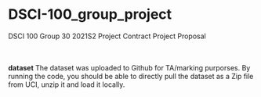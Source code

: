 # DSCI-100_group_project
DSCI 100 Group 30 2021S2
Project Contract
Project Proposal

<br><br>
**dataset**
The dataset was uploaded to Github for TA/marking purporses. By running the code, you should be able to directly pull the dataset as a Zip file from UCI, unzip it and load it locally.

